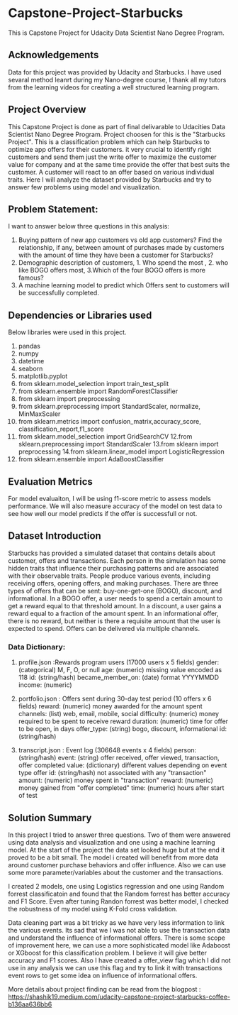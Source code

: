 # Capstone-Project-Starbucks
This is Capstone Project for Udacity Data Scientist Nano Degree Program. 

## Acknowledgements
Data for this project was provided by Udacity and Starbucks. I have used sevaral method leanrt during my Nano-degree course, I thank all my tutors from the learning videos for creating a well structured learning program.

## Project Overview
This Capstone Project is done as part of final delivarable to Udacities Data Scientist Nano Degree Program. Project choosen for this is the "Starbucks Project". This is a  classification problem which can help Starbucks to optimize app offers for their customers. it very crucial to identify right customers and send them just the write offer to maximize the customer value for company and at the same time provide the offer that best suits the customer. A customer will react to an offer based on various individual traits. Here I will analyze the dataset provided by Starbucks and try to answer few problems using model and visualization.

## Problem Statement:
I want to answer below three questions in this analysis:
1. Buying pattern of new app customers vs old app customers? Find the relationship, if any, between amount of purchases made by customers with the amount of time they have been a customer for Starbucks?
2. Demographic description of customers, 1. Who spend the most , 2. who like BOGO offers most, 3.Which of the four BOGO offers is more famous?
3. A machine learning model to predict which Offers sent to customers will be successfully completed.
  
 ## Dependencies or Libraries used
 
 Below libraries were used in this project.
1. pandas
2. numpy
3. datetime
4. seaborn
5. matplotlib.pyplot
6. from sklearn.model_selection import train_test_split
7. from sklearn.ensemble import RandomForestClassifier
8. from sklearn import preprocessing
9. from sklearn.preprocessing import StandardScaler, normalize, MinMaxScaler
10. from sklearn.metrics import confusion_matrix,accuracy_score, classification_report,f1_score
11. from sklearn.model_selection import GridSearchCV
12.from sklearn.preprocessing import StandardScaler
13.from sklearn import preprocessing
14.from sklearn.linear_model import LogisticRegression
15. from sklearn.ensemble import AdaBoostClassifier


## Evaluation Metrics
For model evaluaiton, I will be using f1-score metric to assess models performance. We will also measure accuracy of the model on test data to see how well our model predicts if the offer is successfull or not.

## Dataset Introduction
Starbucks has provided a simulated dataset that contains details about customer, offers and transactions. Each person in the simulation has some hidden traits that influence their purchasing patterns and are associated with their observable traits. People produce various events, including receiving offers, opening offers, and making purchases. There are three types of offers that can be sent: buy-one-get-one (BOGO), discount, and informational. In a BOGO offer, a user needs to spend a certain amount to get a reward equal to that threshold amount. In a discount, a user gains a reward equal to a fraction of the amount spent. In an informational offer, there is no reward, but neither is there a requisite amount that the user is expected to spend. Offers can be delivered via multiple channels. 

### Data Dictionary:

1. profile.json :Rewards program users (17000 users x 5 fields)
gender: (categorical) M, F, O, or null
age: (numeric) missing value encoded as 118
id: (string/hash)
became_member_on: (date) format YYYYMMDD
income: (numeric)

2. portfolio.json : Offers sent during 30-day test period (10 offers x 6 fields)
reward: (numeric) money awarded for the amount spent
channels: (list) web, email, mobile, social
difficulty: (numeric) money required to be spent to receive reward
duration: (numeric) time for offer to be open, in days
offer_type: (string) bogo, discount, informational
id: (string/hash)

3. transcript.json : Event log (306648 events x 4 fields)
person: (string/hash)
event: (string) offer received, offer viewed, transaction, offer completed
value: (dictionary) different values depending on event type
offer id: (string/hash) not associated with any "transaction"
amount: (numeric) money spent in "transaction"
reward: (numeric) money gained from "offer completed"
time: (numeric) hours after start of test

## Solution Summary

In this project I tried to answer three questions. Two of them were answered using data analysis and visualization and one using a machine learning model. At the start of the project the data set looked huge but at the end it proved to be a bit small. The model i created will benefit from more data around customer purchase behaviors and offer influence. Also we can use some more parameter/variables about the customer and the transactions.

I created 2 models, one using Logistics regression and one using Random forrest classificatoin and found that the Random forrest has better accuracy and F1 Score. Even after tuning Randon forrest was better model, I checked the robustness of my model using K-Fold cross validation.

Data cleaning part was a bit tricky as we have very less information to link the various events. Its sad that we I was not able to use the transaction data and understand the influence of informational offers.
There is some scope of improvement here, we can use a more sophisticated model like Adaboost or XGboost for this classification problem. I believe it will give  better accuracy and F1 scores. Also I have created a offer_view flag which I did not use in any analysis we can use this flag and try to link it with transactions event rows to get some idea on influence of informational offers.

More details about project finding can be read from the blogpost : https://shashik19.medium.com/udacity-capstone-project-starbucks-coffee-b136aa636bb6




























